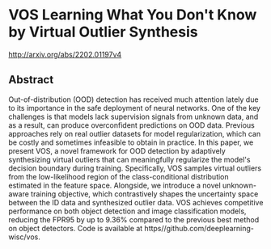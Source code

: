 # VOS Learning What You Don't Know by Virtual Outlier Synthesis
http://arxiv.org/abs/2202.01197v4
## Abstract
Out-of-distribution (OOD) detection has received much attention lately due to its importance in the safe deployment of neural networks. One of the key challenges is that models lack supervision signals from unknown data, and as a result, can produce overconfident predictions on OOD data. Previous approaches rely on real outlier datasets for model regularization, which can be costly and sometimes infeasible to obtain in practice. In this paper, we present VOS, a novel framework for OOD detection by adaptively synthesizing virtual outliers that can meaningfully regularize the model's decision boundary during training. Specifically, VOS samples virtual outliers from the low-likelihood region of the class-conditional distribution estimated in the feature space. Alongside, we introduce a novel unknown-aware training objective, which contrastively shapes the uncertainty space between the ID data and synthesized outlier data. VOS achieves competitive performance on both object detection and image classification models, reducing the FPR95 by up to 9.36% compared to the previous best method on object detectors. Code is available at https//github.com/deeplearning-wisc/vos.